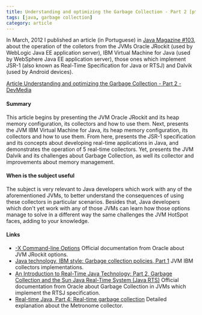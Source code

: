 ```yaml
---
title: Understanding and optimizing the Garbage Collection - Part 2 [pt]
tags: [java, garbage collection]
category: article
---
```


In March, 2012 I published an article (in Portuguese) in [Java Magazine #103](http://www.devmedia.com.br/revista-java-magazine-103/24382), about the operation of the colletors from the JVMs Oracle JRockit (used by WebLogic Java EE application server), IBM Virtual Machine for Java (used by WebSphere Java EE application server), those ones which implement JSR-1 (also known as Real-Time Specification for Java or RTSJ) and Dalvik (used by Android devices).

[Article Understanding and optimizing the Garbage Collection - Part 2 - DevMedia](http://www.devmedia.com.br/entendendo-e-otimizando-o-garbage-collection-revista-java-magazine-103-parte-2/24387)

#### Summary
This article begins by presenting the JVM Oracle JRockit and its heap memory configuration, its collectors and how to use them. Next, presents the JVM IBM Virtual Machine for Java, its heap memory configuration, its collectors and how to use them. From here, presents the JSR-1 specification and its concepts about developing real-time applications in Java, and demonstrates the operation of 5 real-time collectors. Yet, presents the JVM Dalvik and its challenges about Garbage Collection, as well its collector and improvements about memory management.

#### When is the subject useful
The subject is very relevant to Java developers which work with any of the aforementioned JVMs, to better understand the consequences of using these collectors in particular scenarios. Besides that, Java developers which don't yet work with any of those JVMs can learn how those options manage to solve in a different way the same challenges the JVM HotSpot faces, adding to your knowledge.

#### Links
 * [-X Command-line Options](http://docs.oracle.com/cd/E13150_01/jrockit_jvm/jrockit/jrdocs/refman/optionX.html) Official documentation from Oracle about JVM JRockit options.
 * [Java technology, IBM style: Garbage collection policies, Part 1](http://www.ibm.com/developerworks/java/library/j-ibmjava2/) JVM IBM collectors implementations.
 * [An Introduction to Real-Time Java Technology: Part 2, Garbage Collection and the Sun Java Real-Time System (Java RTS)](http://www.oracle.com/technetwork/articles/javase/index-138577.html) Official documentation from Oracle about Garbage Collection in JVMs which implement the RTSJ specification.
 * [Real-time Java, Part 4: Real-time garbage collection](http://www.ibm.com/developerworks/java/library/j-rtj4/index.html) Detailed explanation about the Metronome collector.
